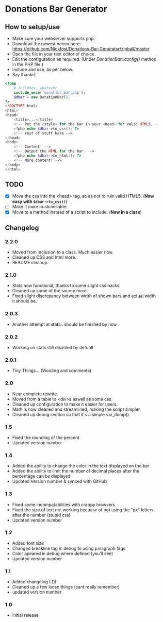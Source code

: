 Donations Bar Generator
===

How to setup/use
---
+ Make sure your webserver supports php.
+ Download the newest verion here: https://github.com/Nickfost/Donations-Bar-Generator/zipball/master
+ Open the file in your text editor of choice.
+ Edit the configuration as required. (Under _DonationBar::config()_ method in the PHP file.)
+ Include and use, as per below.
+ Say thanks!

```php
<?php
	# Includes, whatever.
	include_once('donation_bar.php');
	$dbar = new DonationBar();
?>
<!DOCTYPE html>
<html>
<head>
	<title>...</title>
	<!-- Put the <style> for the bar in your <head> for valid HTML5. -->
	<?php echo $dbar->to_css(); ?>
	<!-- rest of stuff here -->
</head>
<body>
	<!-- Content! -->
	<!-- Output the HTML for the bar. -->
	<?php echo $dbar->to_html(); ?>
	<!-- More content! -->
</body>
</html>
```

TODO
---
- [X] Move the css into the \<head\> tag, so as not to ruin valid HTML5. (__Now easy with `$dbar->to_css()`__)
- [ ] Make it more customisable.
- [X] Move to a method instead of a script to include. (__Now in a class__)

Changelog
---
### 2.2.0
+ Moved from inclusion to a class. Much easier now.
+ Cleaned up CSS and html more.
+ README cleanup.

### 2.1.0
+ Stats now functional, thanks to some slight css hacks.
+ Cleaned up some of the source more.
+ Fixed slight discrepancy between width of shown bars and actual width it should be.

### 2.0.3
+ Another attempt at stats.. should be finished by now

### 2.0.2
+ Working on stats still disabled by defualt

### 2.0.1
+ Tiny Things... (Wording and comments)


### 2.0
+ Near complete rewrite.
+ Moved from a table to \<div\>s aswell as some css.
+ Cleaned up configuration to make it easier for users.
+ Math is now cleaned and streamlined, making the script simpler.
+ Cleaned up debug section so that it's a simple var_dump().

### 1.5
+ Fixed the rounding of the percent
+ Updated version number

### 1.4
+ Added the ability to change the color in the text displayed on the bar
+ Added the ability to limit the number of decimal places after the percentage can be displayed
+ Updated Version number & synced with GitHub

### 1.3
+ Fixed some incompatabilities with crappy browsers
+ Fixed the size of text not working becuase of not using the "px" letters after the number (stupid css)
+ Updated version number

### 1.2
+ Added font size
+ Changed breakline tag in debug to using paragraph tags
+ Color apeared in debug where defined (you'll see)
+ Updated version number

### 1.1
+ Added changelog (:D)
+ Cleaned up a few loose things (cant really remember)
+ updated version number

### 1.0
+ Initial release